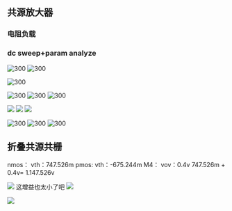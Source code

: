 ## 共源放大器
### 电阻负载
### dc sweep+param analyze
![300](https://raw.githubusercontent.com/acdefg/cdn/main/obsidian/20230414212952.png)
![300](https://raw.githubusercontent.com/acdefg/cdn/main/obsidian/20230414213051.png)

![300](https://raw.githubusercontent.com/acdefg/cdn/main/obsidian/20230414213123.png)

![300](https://raw.githubusercontent.com/acdefg/cdn/main/obsidian/20230414212903.png)
![300](https://raw.githubusercontent.com/acdefg/cdn/main/obsidian/20230414223115.png)
![300](https://raw.githubusercontent.com/acdefg/cdn/main/obsidian/20230414223258.png)

![](https://raw.githubusercontent.com/acdefg/cdn/main/obsidian/20230414223554.png)
![](https://raw.githubusercontent.com/acdefg/cdn/main/obsidian/20230414233358.png)
![](https://raw.githubusercontent.com/acdefg/cdn/main/obsidian/20230414234955.png)

![300](https://raw.githubusercontent.com/acdefg/cdn/main/obsidian/20230414235114.png)
![300](https://raw.githubusercontent.com/acdefg/cdn/main/obsidian/20230414235158.png)
![300](https://raw.githubusercontent.com/acdefg/cdn/main/obsidian/20230414235544.png)



## 折叠共源共栅
nmos：
vth：747.526m
pmos:
vth：-675.244m
 M4：
 vov：0.4v
 747.526m + 0.4v= 1.147.526v

![](https://raw.githubusercontent.com/acdefg/cdn/main/obsidian/20230421150839.png)
这增益也太小了吧
![](https://raw.githubusercontent.com/acdefg/cdn/main/obsidian/20230421152526.png)

![](https://raw.githubusercontent.com/acdefg/cdn/main/obsidian/20230421152626.png)



